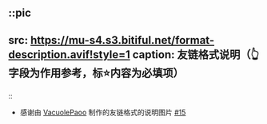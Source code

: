 <!-- 友链页面的“格式说明”声明 -->

::pic
---
src: https://mu-s4.s3.bitiful.net/format-description.avif!style=1
caption: 友链格式说明（👆字段为作用参考，标⭐内容为必填项）
---
::

- 感谢由 [VacuolePaoo](https://github.com/VacuolePaoo) 制作的友链格式的说明图片 [#15](https://github.com/L33Z22L11/blog-v3/issues/15)
